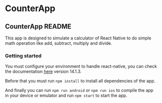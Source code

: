 # CounterApp

## CounterApp README

This app is designed to simulate a calculator of React Native to do simple math operation like add, subtract, multiply and divide.

### Getting started

You must configure your environment to handle react-native, you can check the documentation [here](https://reactnative.dev/docs/environment-setup) version 14.1.3.

Before that you must run `npm install` to install all dependencies of the app.

And finally you can run `npm run android` or `npm run ios` to compile the app in your device or emulator and run `npm start` to start the app.
